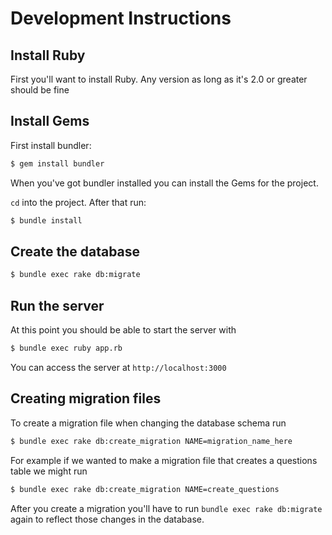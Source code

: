 # Development Instructions

## Install Ruby
First you'll want to install Ruby. Any version as long as it's 2.0 or greater should be fine

## Install Gems
First install bundler:
```bash
$ gem install bundler
```

When you've got bundler installed you can install the Gems for the project.

`cd` into the project. After that run:

```bash
$ bundle install
```

## Create the database
```bash
$ bundle exec rake db:migrate
```

## Run the server
At this point you should be able to start the server with
```bash
$ bundle exec ruby app.rb
```
You can access the server at `http://localhost:3000`

## Creating migration files
To create a migration file when changing the database schema run
```bash
$ bundle exec rake db:create_migration NAME=migration_name_here
```
For example if we wanted to make a migration file that creates a questions table we might run
```bash
$ bundle exec rake db:create_migration NAME=create_questions
```

After you create a migration you'll have to run `bundle exec rake db:migrate` again to reflect those changes in the database.
